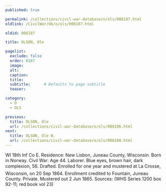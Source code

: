 ```yaml
---
published: true

permalink: /collections/civil-war-database/o/ols/008187.html
oldlink: /CivilWar/db/o/ols/008187.html

oldid: 008187

title: OLSON, Ole

pagelist:
  exclude: false
  order: 8187
  image: 
  alt:
  caption:
  title:
  subtitle:      # Defaults to page subtitle
  teaser:

category: 
  - O 
  - OLS

previous:
  title: OLSON, Ole
  url: /collections/civil-war-database/o/ols/008186.html  
next:
  title: OLSON, Ole B.
  url: /collections/civil-war-database/o/ols/008188.html   
---
```

WI 18th Inf Co E. Residence: New Lisbon, Juneau County, Wisconsin. Born in Norway. Civil War: Age 44. Laborer. Blue eyes, brown hair, dark complexion, 5&#146;6&#148;. Drafted. Enrolled for one year and mustered at La Crosse, Wisconsin, on 20 Sep 1864. Enrollment credited to Fountain, Juneau County. Private. Mustered out 2 Jun 1865. Sources: (WHS Series 1200 box 92-11; red book vol 23)